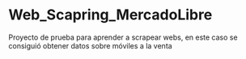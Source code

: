 # Web_Scapring_MercadoLibre
Proyecto de prueba para aprender a scrapear webs, en este caso se consiguió obtener datos sobre móviles a la venta
